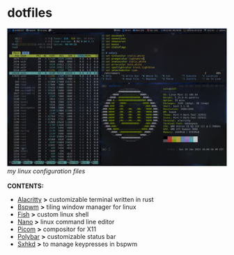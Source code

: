# dotfiles
![alt-text](https://github.com/n0nexist/dotfiles/blob/main/screenshot.png?raw=true)
<i>my linux configuration files</i>
<br><br>
<b>CONTENTS:</b>
<ul>
<li><a href="https://github.com/alacritty/alacritty">Alacritty</a> <b>></b> customizable terminal written in rust </li>
<li><a href="https://github.com/baskerville/bspwm">Bspwm</a> <b>></b> tiling window manager for linux </li>
<li><a href="https://github.com/fish-shell/fish-shell">Fish</a> <b>></b> custom linux shell </li>
<li><a href="https://nano-editor.org/">Nano</a> <b>></b> linux command line editor </li>
<li><a href="https://github.com/yshui/picom">Picom</a> <b>></b> compositor for X11 </li>
<li><a href="https://github.com/polybar/polybar">Polybar</a> <b>></b> customizable status bar </li>
<li><a href="https://github.com/baskerville/sxhkd">Sxhkd</a> <b>></b> to manage keypresses in bspwm </li>
</ul>
